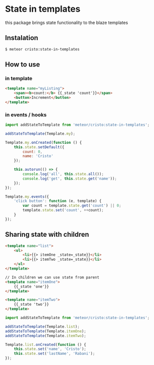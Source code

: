 # State in templates
this package brings state functionality to the blaze templates


## Instalation
```sh
$ meteor cristo:state-in-templates
```

## How to use

### in template

```html
<template name="myListing">
    <span><b>count:</b> {{_state 'count'}}</span>
    <button>Increment</button>
</template>

```

### in events / hooks

```js
import addStateToTemplate from 'meteor/cristo:state-in-templates';

addStateToTemplate(Template.my);

Template.my.onCreated(function () {
    this.state.setDefault({
        count: 0,
        name: 'Cristo'
    });

    this.autorun(() => {
        console.log('all', this.state.all());
        console.log('get', this.state.get('name'));
    });
});

Template.my.events({
    'click button': function (e, template) {
        var count = template.state.get('count') || 0;
        template.state.set('count', ++count);
    }
});
```

## Sharing state with children

```html
<template name="list">
    <ul>
        <li>{{> itemOne _state=_state}}</li>
        <li>{{> itemTwo _state=_state}}</li>
    </ul>
</template>

// In children we can use state from parent
<template name="itemOne">
    {{_state 'one'}}
</template>

<template name="itemTwo">
    {{_state 'two'}}
</template>
```

```js
import addStateToTemplate from 'meteor/cristo:state-in-templates';

addStateToTemplate(Template.list);
addStateToTemplate(Template.itemOne);
addStateToTemplate(Template.itemTwo);

Template.list.onCreated(function () {
    this.state.set('name', 'Cristo');
    this.state.set('lastName', 'Rabani');
});
```